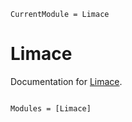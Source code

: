 ```@meta
CurrentModule = Limace
```

# Limace

Documentation for [Limace](https://github.com/fgerick/Limace.jl).

```@index
```

```@autodocs
Modules = [Limace]
```
